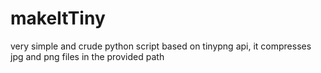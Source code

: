 # makeItTiny
very simple and crude python script based on tinypng api, it compresses jpg and png files in the provided path

